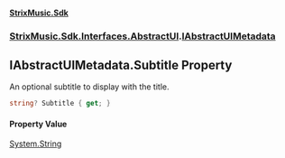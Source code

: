 #### [StrixMusic.Sdk](./index.md 'index')
### [StrixMusic.Sdk.Interfaces.AbstractUI](./StrixMusic-Sdk-Interfaces-AbstractUI.md 'StrixMusic.Sdk.Interfaces.AbstractUI').[IAbstractUIMetadata](./StrixMusic-Sdk-Interfaces-AbstractUI-IAbstractUIMetadata.md 'StrixMusic.Sdk.Interfaces.AbstractUI.IAbstractUIMetadata')
## IAbstractUIMetadata.Subtitle Property
An optional subtitle to display with the title.  
```csharp
string? Subtitle { get; }
```
#### Property Value
[System.String](https://docs.microsoft.com/en-us/dotnet/api/System.String 'System.String')  

